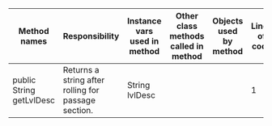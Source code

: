 | Method names             | Responsibility                                      | Instance vars used in method | Other class methods called in method | Objects used by method | Lines of code |
|--------------------------|-----------------------------------------------------|------------------------------|--------------------------------------|------------------------|---------------|
| public String getLvlDesc | Returns a string after rolling for passage section. | String lvlDesc               |                                      |                        | 1             |